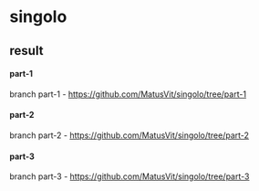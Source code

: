 # singolo

## result


#### part-1
branch part-1 - https://github.com/MatusVit/singolo/tree/part-1

#### part-2
branch part-2 - https://github.com/MatusVit/singolo/tree/part-2

#### part-3
branch part-3 - https://github.com/MatusVit/singolo/tree/part-3

